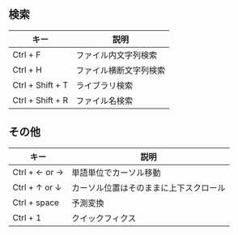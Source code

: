 ## 検索
|キー  |説明  |
|---|---|
|Ctrl + F |ファイル内文字列検索 |
|Ctrl + H |ファイル横断文字列検索 |
|Ctrl + Shift + T  |ライブラリ検索  |
|Ctrl + Shift + R  |ファイル名検索  |

## その他
|キー  |説明  |
|---|---|
|Ctrl + ← or → |単語単位でカーソル移動 |
|Ctrl + ↑ or ↓ |カーソル位置はそのままに上下スクロール |
|Ctrl + space |予測変換 |
|Ctrl + 1 |クイックフィクス |
